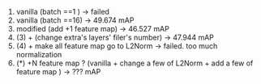 1. vanilla (batch ==1 ) -> failed
2. vanilla (batch ==16) -> 49.674 mAP
3. modified (add +1 feature map) -> 46.527 mAP
4. (3) + (change extra's layers' filer's number) -> 47.944 mAP
5. (4) + make all feature map go to L2Norm ->  failed. too much normalization 
6. (*) +N feature map ? (vanilla + change a few of L2Norm + add a few of feature map ) -> ??? mAP
